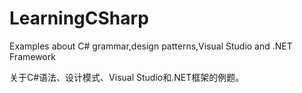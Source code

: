 # LearningCSharp
Examples about C# grammar,design patterns,Visual Studio and .NET Framework

关于C#语法、设计模式、Visual Studio和.NET框架的例题。
